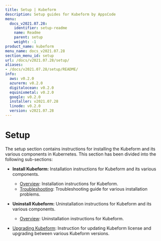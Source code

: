 ```yaml
---
title: Setup | Kubeform
description: Setup guides for Kubeform by AppsCode
menu:
  docs_v2021.07.28:
    identifier: setup-readme
    name: Readme
    parent: setup
    weight: -1
product_name: kubeform
menu_name: docs_v2021.07.28
section_menu_id: setup
url: /docs/v2021.07.28/setup/
aliases:
- /docs/v2021.07.28/setup/README/
info:
  aws: v0.2.0
  azurerm: v0.2.0
  digitalocean: v0.2.0
  equinixmetal: v0.2.0
  google: v0.2.0
  installer: v2021.07.28
  linode: v0.2.0
  version: v2021.07.28
---
```


# Setup

The setup section contains instructions for installing the Kubeform and its various components in Kubernetes. This section has been divided into the following sub-sections:

- **Install Kubeform:** Installation instructions for Kubeform and its various components.
  - [Overview](/docs/v2021.07.28/setup/install/overview): Installation instructions for Kubeform.
  - [Troubleshooting](/docs/v2021.07.28/setup/install/troubleshoting): Troubleshooting guide for various installation problems.

- **Uninstall Kubeform:** Uninstallation instructions for Kubeform and its various components.
  - [Overview](/docs/v2021.07.28/setup/uninstall/overview): Uninstallation instructions for Kubeform.

- [Upgrading Kubeform](/docs/v2021.07.28/setup/upgrade/): Instruction for updating Kubeform license and upgrading between various Kubeform versions.
